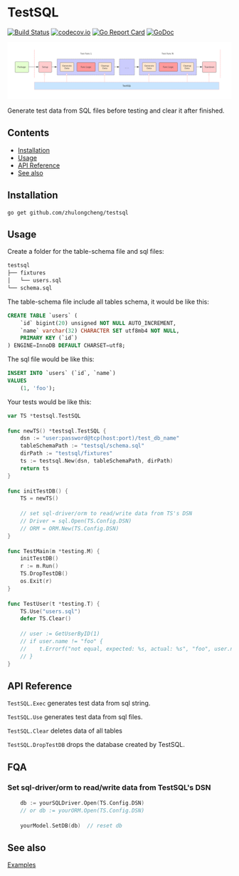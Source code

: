 # TestSQL

[![Build Status](https://api.travis-ci.com/zhulongcheng/testsql.svg?branch=master)](https://travis-ci.org/zhulongcheng/testsql)
[![codecov.io](https://codecov.io/github/zhulongcheng/testsql/branch/master/graph/badge.svg)](https://codecov.io/github/zhulongcheng/testsql)
[![Go Report Card](https://goreportcard.com/badge/github.com/zhulongcheng/testsql)](https://goreportcard.com/report/github.com/zhulongcheng/testsql)
[![GoDoc](https://godoc.org/github.com/zhulongcheng/testsql?status.svg)](https://godoc.org/github.com/zhulongcheng/testsql)


 ![TestSQL](./docs/img/testsql.png)

Generate test data from SQL files before testing and clear it after finished.

## Contents

- [Installation](#installation)
- [Usage](#usage)
- [API Reference](#api-reference)
- [See also](#see-also)


## Installation
```
go get github.com/zhulongcheng/testsql
```

## Usage
Create a folder for the table-schema file and sql files:
```bash
testsql
├── fixtures
│   └── users.sql
└── schema.sql
```

 The table-schema file include all tables schema, it would be like this:
```sql
CREATE TABLE `users` (
    `id` bigint(20) unsigned NOT NULL AUTO_INCREMENT,
    `name` varchar(32) CHARACTER SET utf8mb4 NOT NULL,
    PRIMARY KEY (`id`)
) ENGINE=InnoDB DEFAULT CHARSET=utf8;
```

The sql file would be like this:
```sql
INSERT INTO `users` (`id`, `name`)
VALUES
    (1, 'foo');
```

Your tests would be like this:
```go
var TS *testsql.TestSQL

func newTS() *testsql.TestSQL {
    dsn := "user:password@tcp(host:port)/test_db_name"
    tableSchemaPath := "testsql/schema.sql"
    dirPath := "testsql/fixtures"
    ts := testsql.New(dsn, tableSchemaPath, dirPath)
    return ts
}

func initTestDB() {
    TS = newTS()
    
    // set sql-driver/orm to read/write data from TS's DSN
    // Driver = sql.Open(TS.Config.DSN)
    // ORM = ORM.New(TS.Config.DSN)
}

func TestMain(m *testing.M) {
    initTestDB()
    r := m.Run()
    TS.DropTestDB()
    os.Exit(r)
}

func TestUser(t *testing.T) {
    TS.Use("users.sql")
    defer TS.Clear()
    
    // user := GetUserByID(1)
    // if user.name != "foo" {
    //    t.Errorf("not equal, expected: %s, actual: %s", "foo", user.name) 
    // }
}
```

## API Reference 
`TestSQL.Exec` generates test data from sql string.

`TestSQL.Use` generates test data from sql files.

`TestSQL.Clear` deletes data of all tables

`TestSQL.DropTestDB` drops the database created by TestSQL.

## FQA
### Set sql-driver/orm to read/write data from TestSQL's DSN

```go
    db := yourSQLDriver.Open(TS.Config.DSN)
    // or db := yourORM.Open(TS.Config.DSN)

    yourModel.SetDB(db)  // reset db
```


## See also
[Examples](https://github.com/zhulongcheng/testsql/tree/master/examples)

